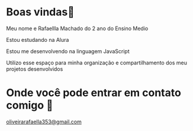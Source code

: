 # Boas vindas🐍

Meu nome e Rafaellla Machado do 2 ano do Ensino Medio


Estou estudando na Alura

Estou me desenvolvendo na linguagem JavaScript

Utilizo esse espaço para minha organização e compartilhamento dos meu projetos desenvolvidos

# Onde você pode entrar em contato comigo 🐢
oliveirarafaella353@gmail.com
